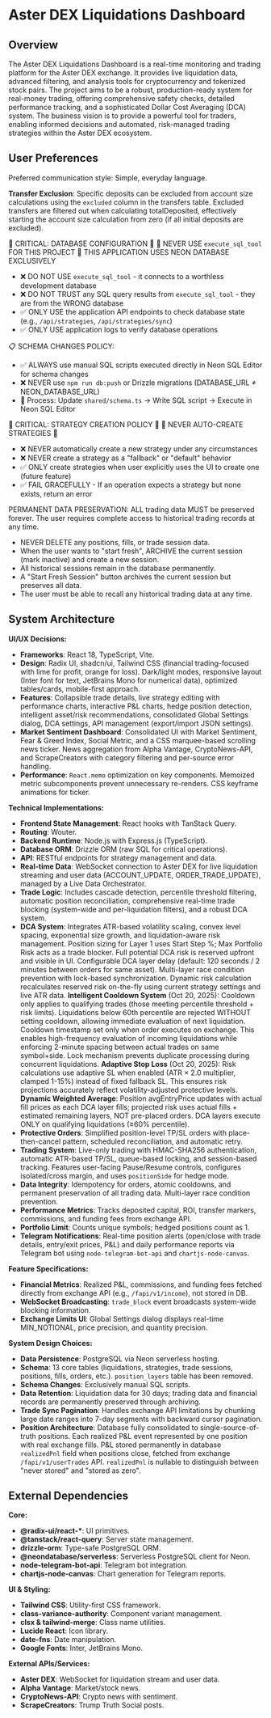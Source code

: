 # Aster DEX Liquidations Dashboard

## Overview
The Aster DEX Liquidations Dashboard is a real-time monitoring and trading platform for the Aster DEX exchange. It provides live liquidation data, advanced filtering, and analysis tools for cryptocurrency and tokenized stock pairs. The project aims to be a robust, production-ready system for real-money trading, offering comprehensive safety checks, detailed performance tracking, and a sophisticated Dollar Cost Averaging (DCA) system. The business vision is to provide a powerful tool for traders, enabling informed decisions and automated, risk-managed trading strategies within the Aster DEX ecosystem.

## User Preferences
Preferred communication style: Simple, everyday language.

**Transfer Exclusion**: Specific deposits can be excluded from account size calculations using the `excluded` column in the transfers table. Excluded transfers are filtered out when calculating totalDeposited, effectively starting the account size calculation from zero (if all initial deposits are excluded).

🚨 CRITICAL: DATABASE CONFIGURATION 🚨
🛑 NEVER USE `execute_sql_tool` FOR THIS PROJECT 🛑
THIS APPLICATION USES NEON DATABASE EXCLUSIVELY

- ❌ DO NOT USE `execute_sql_tool` - it connects to a worthless development database
- ❌ DO NOT TRUST any SQL query results from `execute_sql_tool` - they are from the WRONG database
- ✅ ONLY USE the application API endpoints to check database state (e.g., `/api/strategies`, `/api/strategies/sync`)
- ✅ ONLY USE application logs to verify database operations

📋 SCHEMA CHANGES POLICY:
- ✅ ALWAYS use manual SQL scripts executed directly in Neon SQL Editor for schema changes
- ❌ NEVER use `npm run db:push` or Drizzle migrations (DATABASE_URL ≠ NEON_DATABASE_URL)
- 📝 Process: Update `shared/schema.ts` → Write SQL script → Execute in Neon SQL Editor

🚨 CRITICAL: STRATEGY CREATION POLICY 🚨
🛑 NEVER AUTO-CREATE STRATEGIES 🛑

- ❌ NEVER automatically create a new strategy under any circumstances
- ❌ NEVER create a strategy as a "fallback" or "default" behavior
- ✅ ONLY create strategies when user explicitly uses the UI to create one (future feature)
- ✅ FAIL GRACEFULLY - If an operation expects a strategy but none exists, return an error

PERMANENT DATA PRESERVATION: ALL trading data MUST be preserved forever. The user requires complete access to historical trading records at any time.
- NEVER DELETE any positions, fills, or trade session data.
- When the user wants to "start fresh", ARCHIVE the current session (mark inactive) and create a new session.
- All historical sessions remain in the database permanently.
- A "Start Fresh Session" button archives the current session but preserves all data.
- The user must be able to recall any historical trading data at any time.

## System Architecture

**UI/UX Decisions:**
- **Frameworks**: React 18, TypeScript, Vite.
- **Design**: Radix UI, shadcn/ui, Tailwind CSS (financial trading-focused with lime for profit, orange for loss). Dark/light modes, responsive layout (Inter font for text, JetBrains Mono for numerical data), optimized tables/cards, mobile-first approach.
- **Features**: Collapsible trade details, live strategy editing with performance charts, interactive P&L charts, hedge position detection, intelligent asset/risk recommendations, consolidated Global Settings dialog, DCA settings, API management (export/import JSON settings).
- **Market Sentiment Dashboard**: Consolidated UI with Market Sentiment, Fear & Greed Index, Social Metric, and a CSS marquee-based scrolling news ticker. News aggregation from Alpha Vantage, CryptoNews-API, and ScrapeCreators with category filtering and per-source error handling.
- **Performance**: `React.memo` optimization on key components. Memoized metric subcomponents prevent unnecessary re-renders. CSS keyframe animations for ticker.

**Technical Implementations:**
- **Frontend State Management**: React hooks with TanStack Query.
- **Routing**: Wouter.
- **Backend Runtime**: Node.js with Express.js (TypeScript).
- **Database ORM**: Drizzle ORM (raw SQL for critical operations).
- **API**: RESTful endpoints for strategy management and data.
- **Real-time Data**: WebSocket connection to Aster DEX for live liquidation streaming and user data (ACCOUNT_UPDATE, ORDER_TRADE_UPDATE), managed by a Live Data Orchestrator.
- **Trade Logic**: Includes cascade detection, percentile threshold filtering, automatic position reconciliation, comprehensive real-time trade blocking (system-wide and per-liquidation filters), and a robust DCA system.
- **DCA System**: Integrates ATR-based volatility scaling, convex level spacing, exponential size growth, and liquidation-aware risk management. Position sizing for Layer 1 uses Start Step %; Max Portfolio Risk acts as a trade blocker. Full potential DCA risk is reserved upfront and visible in UI. Configurable DCA layer delay (default: 120 seconds / 2 minutes between orders for same asset). Multi-layer race condition prevention with lock-based synchronization. Dynamic risk calculation recalculates reserved risk on-the-fly using current strategy settings and live ATR data. **Intelligent Cooldown System** (Oct 20, 2025): Cooldown only applies to qualifying trades (those meeting percentile threshold + risk limits). Liquidations below 60th percentile are rejected WITHOUT setting cooldown, allowing immediate evaluation of next liquidation. Cooldown timestamp set only when order executes on exchange. This enables high-frequency evaluation of incoming liquidations while enforcing 2-minute spacing between actual trades on same symbol+side. Lock mechanism prevents duplicate processing during concurrent liquidations. **Adaptive Stop Loss** (Oct 20, 2025): Risk calculations use adaptive SL when enabled (ATR × 2.0 multiplier, clamped 1-15%) instead of fixed fallback SL. This ensures risk projections accurately reflect volatility-adjusted protective levels. **Dynamic Weighted Average**: Position avgEntryPrice updates with actual fill prices as each DCA layer fills; projected risk uses actual fills + estimated remaining layers, NOT pre-placed orders. DCA layers execute ONLY on qualifying liquidations (≥60% percentile).
- **Protective Orders**: Simplified position-level TP/SL orders with place-then-cancel pattern, scheduled reconciliation, and automatic retry.
- **Trading System**: Live-only trading with HMAC-SHA256 authentication, automatic ATR-based TP/SL, queue-based locking, and session-based tracking. Features user-facing Pause/Resume controls, configures isolated/cross margin, and uses `positionSide` for hedge mode.
- **Data Integrity**: Idempotency for orders, atomic cooldowns, and permanent preservation of all trading data. Multi-layer race condition prevention.
- **Performance Metrics**: Tracks deposited capital, ROI, transfer markers, commissions, and funding fees from exchange API.
- **Portfolio Limit**: Counts unique symbols; hedged positions count as 1.
- **Telegram Notifications**: Real-time position alerts (open/close with trade details, entry/exit prices, P&L) and daily performance reports via Telegram bot using `node-telegram-bot-api` and `chartjs-node-canvas`.

**Feature Specifications:**
- **Financial Metrics**: Realized P&L, commissions, and funding fees fetched directly from exchange API (e.g., `/fapi/v1/income`), not stored in DB.
- **WebSocket Broadcasting**: `trade_block` event broadcasts system-wide blocking information.
- **Exchange Limits UI**: Global Settings dialog displays real-time MIN_NOTIONAL, price precision, and quantity precision.

**System Design Choices:**
- **Data Persistence**: PostgreSQL via Neon serverless hosting.
- **Schema**: 13 core tables (liquidations, strategies, trade sessions, positions, fills, orders, etc.). `position_layers` table has been removed.
- **Schema Changes**: Exclusively manual SQL scripts.
- **Data Retention**: Liquidation data for 30 days; trading data and financial records are permanently preserved through archiving.
- **Trade Sync Pagination**: Handles exchange API limitations by chunking large date ranges into 7-day segments with backward cursor pagination.
- **Position Architecture**: Database fully consolidated to single-source-of-truth positions. Each realized P&L event represented by one position with real exchange fills. P&L stored permanently in database `realizedPnl` field when positions close, fetched from exchange `/fapi/v1/userTrades` API. `realizedPnl` is nullable to distinguish between "never stored" and "stored as zero".

## External Dependencies

**Core:**
- **@radix-ui/react-\***: UI primitives.
- **@tanstack/react-query**: Server state management.
- **drizzle-orm**: Type-safe PostgreSQL ORM.
- **@neondatabase/serverless**: Serverless PostgreSQL client for Neon.
- **node-telegram-bot-api**: Telegram bot integration.
- **chartjs-node-canvas**: Chart generation for Telegram reports.

**UI & Styling:**
- **Tailwind CSS**: Utility-first CSS framework.
- **class-variance-authority**: Component variant management.
- **clsx & tailwind-merge**: Class name utilities.
- **Lucide React**: Icon library.
- **date-fns**: Date manipulation.
- **Google Fonts**: Inter, JetBrains Mono.

**External APIs/Services:**
- **Aster DEX**: WebSocket for liquidation stream and user data.
- **Alpha Vantage**: Market/stock news.
- **CryptoNews-API**: Crypto news with sentiment.
- **ScrapeCreators**: Trump Truth Social posts.